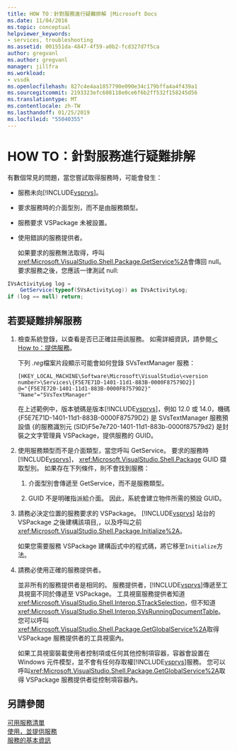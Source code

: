 ```yaml
---
title: HOW TO：針對服務進行疑難排解 |Microsoft Docs
ms.date: 11/04/2016
ms.topic: conceptual
helpviewer_keywords:
- services, troubleshooting
ms.assetid: 001551da-4847-4f59-a0b2-fcd327d7f5ca
author: gregvanl
ms.author: gregvanl
manager: jillfra
ms.workload:
- vssdk
ms.openlocfilehash: 827c4e4aa1857790e090e34c179bffa4a4f439a1
ms.sourcegitcommit: 2193323efc608118e0ce6f6b2ff532f158245d56
ms.translationtype: MT
ms.contentlocale: zh-TW
ms.lasthandoff: 01/25/2019
ms.locfileid: "55040355"
---
```

# <a name="how-to-troubleshoot-services"></a>HOW TO：針對服務進行疑難排解
有數個常見的問題，當您嘗試取得服務時，可能會發生：  
  
- 服務未向[!INCLUDE[vsprvs](../code-quality/includes/vsprvs_md.md)]。  
  
- 要求服務時的介面型別，而不是由服務類型。  
  
- 服務要求 VSPackage 未被設置。  
  
- 使用錯誤的服務提供者。  
  
  如果要求的服務無法取得，呼叫<xref:Microsoft.VisualStudio.Shell.Package.GetService%2A>會傳回 null。 要求服務之後，您應該一律測試 null:  
  
```csharp  
IVsActivityLog log =   
    GetService(typeof(SVsActivityLog)) as IVsActivityLog;  
if (log == null) return;  
```  
  
## <a name="to-troubleshoot-a-service"></a>若要疑難排解服務  
  
1. 檢查系統登錄，以查看是否已正確註冊該服務。 如需詳細資訊，請參閱[＜How to：提供服務](../extensibility/how-to-provide-a-service.md)。  
  
    下列 *.reg*檔案片段顯示可能會如何登錄 SVsTextManager 服務：  
  
   ```  
   [HKEY_LOCAL_MACHINE\Software\Microsoft\VisualStudio\<version number>\Services\{F5E7E71D-1401-11d1-883B-0000F87579D2}]  
   @="{F5E7E720-1401-11d1-883B-0000F87579D2}"  
   "Name"="SVsTextManager"  
   ```  
  
    在上述範例中，版本號碼是版本[!INCLUDE[vsprvs](../code-quality/includes/vsprvs_md.md)]，例如 12.0 或 14.0，機碼 {F5E7E71D-1401-11d1-883B-0000F87579D2} 是 SVsTextManager 服務預設值 {的服務識別元 (SID)F5e7e720-1401-11d1-883b-0000f87579d2} 是封裝之文字管理員 VSPackage，提供服務的 GUID。  
  
2. 使用服務類型而不是介面類型，當您呼叫 GetService。 要求的服務時[!INCLUDE[vsprvs](../code-quality/includes/vsprvs_md.md)]， <xref:Microsoft.VisualStudio.Shell.Package> GUID 擷取型別。 如果存在下列條件，則不會找到服務：  
  
   1.  介面型別會傳遞至 GetService，而不是服務類型。  
  
   2.  GUID 不是明確指派給介面。 因此，系統會建立物件所需的預設 GUID。  
  
3. 請務必決定位置的服務要求的 VSPackage。 [!INCLUDE[vsprvs](../code-quality/includes/vsprvs_md.md)] 站台的 VSPackage 之後建構該項目,，以及呼叫之前<xref:Microsoft.VisualStudio.Shell.Package.Initialize%2A>。  
  
    如果您需要服務 VSPackage 建構函式中的程式碼，將它移至`Initialize`方法。  
  
4. 請務必使用正確的服務提供者。  
  
    並非所有的服務提供者是相同的。 服務提供者，[!INCLUDE[vsprvs](../code-quality/includes/vsprvs_md.md)]傳遞至工具視窗不同於傳遞至 VSPackage。 工具視窗服務提供者知道<xref:Microsoft.VisualStudio.Shell.Interop.STrackSelection>，但不知道<xref:Microsoft.VisualStudio.Shell.Interop.SVsRunningDocumentTable>。 您可以呼叫<xref:Microsoft.VisualStudio.Shell.Package.GetGlobalService%2A>取得 VSPackage 服務提供者的工具視窗內。  
  
    如果工具視窗裝載使用者控制項或任何其他控制項容器，容器會設置在 Windows 元件模型，並不會有任何存取權[!INCLUDE[vsprvs](../code-quality/includes/vsprvs_md.md)]服務。 您可以呼叫<xref:Microsoft.VisualStudio.Shell.Package.GetGlobalService%2A>取得 VSPackage 服務提供者從控制項容器內。  
  
## <a name="see-also"></a>另請參閱  
 [可用服務清單](../extensibility/internals/list-of-available-services.md)   
 [使用，並提供服務](../extensibility/using-and-providing-services.md)   
 [服務的基本資訊](../extensibility/internals/service-essentials.md)